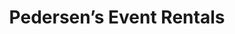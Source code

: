 ---
title: "Pedersen’s Event Rentals"
url: /seattle/pedersens-event-rentals/
shop: storage rental
---